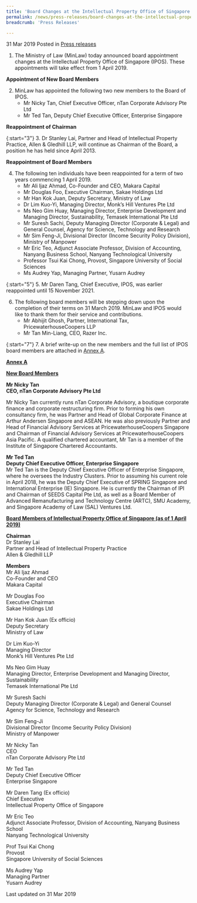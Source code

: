```yaml
---
title: 'Board Changes at the Intellectual Property Office of Singapore'
permalink: /news/press-releases/board-changes-at-the-intellectual-property-office-of-singapore0/
breadcrumb: 'Press Releases'

---
```



31 Mar 2019 Posted in [Press releases](/news/press-releases)

1. The Ministry of Law (MinLaw) today announced board appointment changes at the Intellectual Property Office of Singapore (IPOS). These appointments will take effect from 1 April 2019.  

**Appointment of New Board Members**

<ol start="2">
<li>MinLaw has appointed the following two new members to the Board of IPOS.
<ul>
<li>Mr Nicky Tan, Chief Executive Officer, nTan Corporate Advisory Pte Ltd</li>
<li>Mr Ted Tan, Deputy Chief Executive Officer, Enterprise Singapore</li>
</ul>

</li>
</ol>

**Reappointment of Chairman**

{:start="3"}
3. Dr Stanley Lai, Partner and Head of Intellectual Property Practice, Allen & Gledhill LLP, will continue as Chairman of the Board, a position he has held since April 2013.


**Reappointment of Board Members**

<ol start="4">
<li>The following ten individuals have been reappointed for a term of two years commencing 1 April 2019.

<ul>
<li>Mr Ali Ijaz Ahmad, Co-Founder and CEO, Makara Capital</li>
<li>Mr Douglas Foo, Executive Chairman, Sakae Holdings Ltd</li>
<li>Mr Han Kok Juan, Deputy Secretary, Ministry of Law</li>
<li>Dr Lim Kuo-Yi, Managing Director, Monk’s Hill Ventures Pte Ltd</li>
<li>Ms Neo Gim Huay, Managing Director, Enterprise Development and Managing Director, Sustainability, Temasek International Pte Ltd</li>
<li>Mr Suresh Sachi, Deputy Managing Director (Corporate & Legal) and General Counsel, Agency for Science, Technology and Research</li>
<li>Mr Sim Feng-Ji, Divisional Director (Income Security Policy Division), Ministry of Manpower</li>
<li>Mr Eric Teo, Adjunct Associate Professor, Division of Accounting, Nanyang Business School, Nanyang Technological University</li>
<li>Professor Tsui Kai Chong, Provost, Singapore University of Social Sciences</li>
<li>Ms Audrey Yap, Managing Partner, Yusarn Audrey</li>
</ul>

</li>
</ol>

{:start="5"}
5. Mr Daren Tang, Chief Executive, IPOS, was earlier reappointed until 15 November 2021.

<ol start="6">
<li>The following board members will be stepping down upon the completion of their terms on 31 March 2019. MinLaw and IPOS would like to thank them for their service and contributions.
<ul>
<li>Mr Abhijit Ghosh, Partner, International Tax, PricewaterhouseCoopers LLP</li>
<li>Mr Tan Min-Liang, CEO, Razer Inc.</li>
</ul>
</li>
</ol>

{:start="7"}
7. A brief write-up on the new members and the full list of IPOS board members are attached in <u>Annex A</u>.

**<u>Annex A</u>**
  
**<u>New Board Members</u>**
  
**Mr Nicky Tan**  
**CEO, nTan Corporate Advisory Pte Ltd**  

Mr Nicky Tan currently runs nTan Corporate Advisory, a boutique corporate finance and corporate restructuring firm. Prior to forming his own consultancy firm, he was Partner and Head of Global Corporate Finance at Arthur Andersen Singapore and ASEAN. He was also previously Partner and Head of Financial Advisory Services at PricewaterhouseCoopers Singapore and Chairman of Financial Advisory Services at PricewaterhouseCoopers Asia Pacific. A qualified chartered accountant, Mr Tan is a member of the Institute of Singapore Chartered Accountants.



**Mr Ted Tan**  
**Deputy Chief Executive Officer, Enterprise Singapore**  
Mr Ted Tan is the Deputy Chief Executive Officer of Enterprise Singapore, where he oversees the Industry Clusters. Prior to assuming his current role in April 2018, he was the Deputy Chief Executive of SPRING Singapore and International Enterprise (IE) Singapore. He is currently the Chairman of IPI and Chairman of SEEDS Capital Pte Ltd, as well as a Board Member of Advanced Remanufacturing and Technology Centre (ARTC), SMU Academy, and Singapore Academy of Law (SAL) Ventures Ltd.

**<u>Board Members of Intellectual Property Office of Singapore (as of 1 April 2019)</u>**  

**Chairman**  
Dr Stanley Lai  
Partner and Head of Intellectual Property Practice  
Allen & Gledhill LLP  


**Members**  
Mr Ali Ijaz Ahmad  
Co-Founder and CEO  
Makara Capital  

Mr Douglas Foo  
Executive Chairman  
Sakae Holdings Ltd  

Mr Han Kok Juan (Ex officio)  
Deputy Secretary  
Ministry of Law  

Dr Lim Kuo-Yi  
Managing Director  
Monk’s Hill Ventures Pte Ltd  

Ms Neo Gim Huay  
Managing Director, Enterprise Development and Managing Director, Sustainability  
Temasek International Pte Ltd  

Mr Suresh Sachi  
Deputy Managing Director (Corporate & Legal) and General Counsel  
Agency for Science, Technology and Research  

Mr Sim Feng-Ji  
Divisional Director (Income Security Policy Division)  
Ministry of Manpower  

Mr Nicky Tan  
CEO  
nTan Corporate Advisory Pte Ltd  

Mr Ted Tan  
Deputy Chief Executive Officer  
Enterprise Singapore  

Mr Daren Tang (Ex officio)  
Chief Executive  
Intellectual Property Office of Singapore  

Mr Eric Teo  
Adjunct Associate Professor, Division of Accounting, Nanyang Business School  
Nanyang Technological University  

Prof Tsui Kai Chong  
Provost  
Singapore University of Social Sciences  

Ms Audrey Yap  
Managing Partner   
Yusarn Audrey  

<p class="right-side-updated">Last updated on 31 Mar 2019</p>













